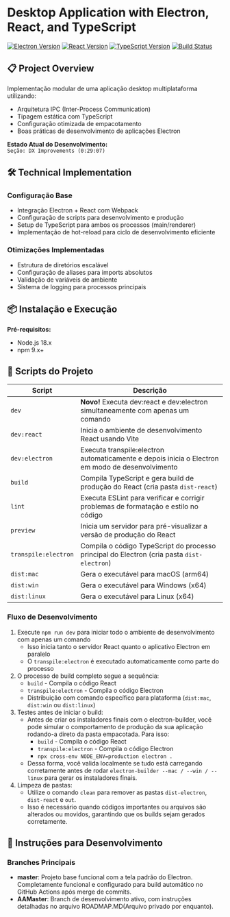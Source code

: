 # Desktop Application with Electron, React, and TypeScript

[![Electron Version](https://img.shields.io/badge/Electron-23.0.0-blue.svg)](https://www.electronjs.org/)
[![React Version](https://img.shields.io/badge/React-18.2.0-%2361DAFB.svg)](https://react.dev/)
[![TypeScript Version](https://img.shields.io/badge/TypeScript-5.0.2-%23007ACC.svg)](https://www.typescriptlang.org/)
[![Build Status](https://img.shields.io/badge/build-passing-brightgreen.svg)]()

## 📋 Project Overview

Implementação modular de uma aplicação desktop multiplataforma utilizando:

- Arquitetura IPC (Inter-Process Communication)
- Tipagem estática com TypeScript
- Configuração otimizada de empacotamento
- Boas práticas de desenvolvimento de aplicações Electron

**Estado Atual do Desenvolvimento:**  
`Seção: DX Improvements (0:29:07)`

## 🛠️ Technical Implementation

### Configuração Base
- Integração Electron + React com Webpack
- Configuração de scripts para desenvolvimento e produção
- Setup de TypeScript para ambos os processos (main/renderer)
- Implementação de hot-reload para ciclo de desenvolvimento eficiente

### Otimizações Implementadas
- Estrutura de diretórios escalável
- Configuração de aliases para imports absolutos
- Validação de variáveis de ambiente
- Sistema de logging para processos principais

## 📦 Instalação e Execução

**Pré-requisitos:**
- Node.js 18.x
- npm 9.x+

## 🚀 Scripts do Projeto

| Script | Descrição |
|--------|-----------|
| `dev` | **Novo!** Executa dev:react e dev:electron simultaneamente com apenas um comando |
| `dev:react` | Inicia o ambiente de desenvolvimento React usando Vite |
| `dev:electron` | Executa transpile:electron automaticamente e depois inicia o Electron em modo de desenvolvimento |
| `build` | Compila TypeScript e gera build de produção do React (cria pasta `dist-react`) |
| `lint` | Executa ESLint para verificar e corrigir problemas de formatação e estilo no código |
| `preview` | Inicia um servidor para pré-visualizar a versão de produção do React |
| `transpile:electron` | Compila o código TypeScript do processo principal do Electron (cria pasta `dist-electron`) |
| `dist:mac` | Gera o executável para macOS (arm64) |
| `dist:win` | Gera o executável para Windows (x64) |
| `dist:linux` | Gera o executável para Linux (x64) |

### Fluxo de Desenvolvimento
1. Execute `npm run dev` para iniciar todo o ambiente de desenvolvimento com apenas um comando
   - Isso inicia tanto o servidor React quanto o aplicativo Electron em paralelo
   - O `transpile:electron` é executado automaticamente como parte do processo
2. O processo de build completo segue a sequência:
   - `build` - Compila o código React
   - `transpile:electron` - Compila o código Electron
   - Distribuição com comando específico para plataforma (`dist:mac`, `dist:win` ou `dist:linux`)
3. Testes antes de iniciar o build:
   - Antes de criar os instaladores finais com o electron-builder, você pode simular o comportamento de produção da sua aplicação rodando-a direto da pasta empacotada. Para isso: 
     - `build` - Compila o código React
     - `transpile:electron` - Compila o código Electron
     - `npx cross-env NODE_ENV=production electron .`
   - Dessa forma, você valida localmente se tudo está carregando corretamente antes de rodar `electron-builder --mac / --win / --linux` para gerar os instaladores finais.
4. Limpeza de pastas:
   - Utilize o comando `clean` para remover as pastas `dist-electron`, `dist-react` e `out`.
   - Isso é necessário quando códigos importantes ou arquivos são alterados ou movidos, garantindo que os builds sejam gerados corretamente.

## 🔀 Instruções para Desenvolvimento

### Branches Principais
- **master**: Projeto base funcional com a tela padrão do Electron. Completamente funcional e configurado para build automático no GitHub Actions após merge de commits.
- **AAMaster**: Branch de desenvolvimento ativo, com instruções detalhadas no arquivo ROADMAP.MD(Arquivo privado por enquanto).
